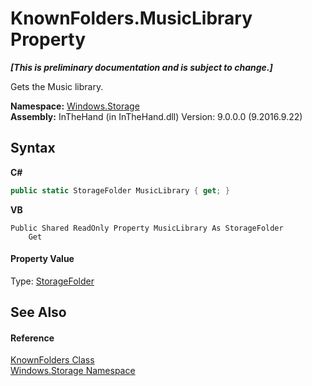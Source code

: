 # KnownFolders.MusicLibrary Property 
 _**\[This is preliminary documentation and is subject to change.\]**_

Gets the Music library.

**Namespace:**&nbsp;<a href="N_Windows_Storage">Windows.Storage</a><br />**Assembly:**&nbsp;InTheHand (in InTheHand.dll) Version: 9.0.0.0 (9.2016.9.22)

## Syntax

**C#**<br />
``` C#
public static StorageFolder MusicLibrary { get; }
```

**VB**<br />
``` VB
Public Shared ReadOnly Property MusicLibrary As StorageFolder
	Get
```


#### Property Value
Type: <a href="T_Windows_Storage_StorageFolder">StorageFolder</a>

## See Also


#### Reference
<a href="T_Windows_Storage_KnownFolders">KnownFolders Class</a><br /><a href="N_Windows_Storage">Windows.Storage Namespace</a><br />